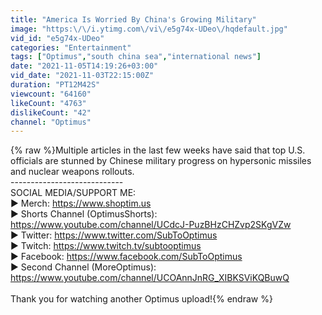 ```yaml
---
title: "America Is Worried By China's Growing Military"
image: "https:\/\/i.ytimg.com\/vi\/e5g74x-UDeo\/hqdefault.jpg"
vid_id: "e5g74x-UDeo"
categories: "Entertainment"
tags: ["Optimus","south china sea","international news"]
date: "2021-11-05T14:19:26+03:00"
vid_date: "2021-11-03T22:15:00Z"
duration: "PT12M42S"
viewcount: "64160"
likeCount: "4763"
dislikeCount: "42"
channel: "Optimus"
---
```

{% raw %}Multiple articles in the last few weeks have said that top U.S. officials are stunned by Chinese military progress on hypersonic missiles and nuclear weapons rollouts.<br />----------------------------<br />SOCIAL MEDIA/SUPPORT ME:<br />► Merch: <a rel="nofollow" target="blank" href="https://www.shoptim.us">https://www.shoptim.us</a><br />► Shorts Channel (OptimusShorts): <a rel="nofollow" target="blank" href="https://www.youtube.com/channel/UCdcJ-PuzBHzCHZvp2SKgVZw">https://www.youtube.com/channel/UCdcJ-PuzBHzCHZvp2SKgVZw</a><br />► Twitter: <a rel="nofollow" target="blank" href="https://www.twitter.com/SubToOptimus">https://www.twitter.com/SubToOptimus</a><br />► Twitch: <a rel="nofollow" target="blank" href="https://www.twitch.tv/subtooptimus">https://www.twitch.tv/subtooptimus</a><br />► Facebook: <a rel="nofollow" target="blank" href="https://www.facebook.com/SubToOptimus">https://www.facebook.com/SubToOptimus</a><br />► Second Channel (MoreOptimus): <a rel="nofollow" target="blank" href="https://www.youtube.com/channel/UCOAnnJnRG_XIBKSViKQBuwQ">https://www.youtube.com/channel/UCOAnnJnRG_XIBKSViKQBuwQ</a><br /><br />Thank you for watching another Optimus upload!{% endraw %}
